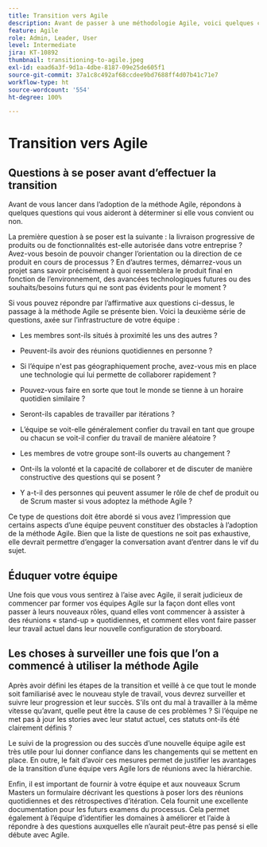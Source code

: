 ```yaml
---
title: Transition vers Agile
description: Avant de passer à une méthodologie Agile, voici quelques conseils et questions à se poser.
feature: Agile
role: Admin, Leader, User
level: Intermediate
jira: KT-10892
thumbnail: transitioning-to-agile.jpeg
exl-id: eaad6a3f-9d1a-4dbe-8187-09e25de605f1
source-git-commit: 37a1c8c492af68ccdee9bd7688ff4d07b41c71e7
workflow-type: ht
source-wordcount: '554'
ht-degree: 100%

---
```


# Transition vers Agile

## Questions à se poser avant d’effectuer la transition

Avant de vous lancer dans l’adoption de la méthode Agile, répondons à quelques questions qui vous aideront à déterminer si elle vous convient ou non.

La première question à se poser est la suivante : la livraison progressive de produits ou de fonctionnalités est-elle autorisée dans votre entreprise ? Avez-vous besoin de pouvoir changer l’orientation ou la direction de ce produit en cours de processus ? En d’autres termes, démarrez-vous un projet sans savoir précisément à quoi ressemblera le produit final en fonction de l’environnement, des avancées technologiques futures ou des souhaits/besoins futurs qui ne sont pas évidents pour le moment ?

Si vous pouvez répondre par l’affirmative aux questions ci-dessus, le passage à la méthode Agile se présente bien. Voici la deuxième série de questions, axée sur l’infrastructure de votre équipe :

* Les membres sont-ils situés à proximité les uns des autres ?

* Peuvent-ils avoir des réunions quotidiennes en personne ?

* Si l’équipe n&#39;est pas géographiquement proche, avez-vous mis en place une technologie qui lui permette de collaborer rapidement ?

* Pouvez-vous faire en sorte que tout le monde se tienne à un horaire quotidien similaire ?

* Seront-ils capables de travailler par itérations ?

* L’équipe se voit-elle généralement confier du travail en tant que groupe ou chacun se voit-il confier du travail de manière aléatoire ?

* Les membres de votre groupe sont-ils ouverts au changement ?

* Ont-ils la volonté et la capacité de collaborer et de discuter de manière constructive des questions qui se posent ?

* Y a-t-il des personnes qui peuvent assumer le rôle de chef de produit ou de Scrum master si vous adoptez la méthode Agile ?


Ce type de questions doit être abordé si vous avez l’impression que certains aspects d’une équipe peuvent constituer des obstacles à l’adoption de la méthode Agile. Bien que la liste de questions ne soit pas exhaustive, elle devrait permettre d’engager la conversation avant d’entrer dans le vif du sujet.


## Éduquer votre équipe

Une fois que vous vous sentirez à l’aise avec Agile, il serait judicieux de commencer par former vos équipes Agile sur la façon dont elles vont passer à leurs nouveaux rôles, quand elles vont commencer à assister à des réunions « stand-up » quotidiennes, et comment elles vont faire passer leur travail actuel dans leur nouvelle configuration de storyboard.


## Les choses à surveiller une fois que l’on a commencé à utiliser la méthode Agile

Après avoir défini les étapes de la transition et veillé à ce que tout le monde soit familiarisé avec le nouveau style de travail, vous devrez surveiller et suivre leur progression et leur succès. S’ils ont du mal à travailler à la même vitesse qu’avant, quelle peut être la cause de ces problèmes ? Si l’équipe ne met pas à jour les stories avec leur statut actuel, ces statuts ont-ils été clairement définis ?

Le suivi de la progression ou des succès d’une nouvelle équipe agile est très utile pour lui donner confiance dans les changements qui se mettent en place. En outre, le fait d’avoir ces mesures permet de justifier les avantages de la transition d’une équipe vers Agile lors de réunions avec la hiérarchie.

Enfin, il est important de fournir à votre équipe et aux nouveaux Scrum Masters un formulaire décrivant les questions à poser lors des réunions quotidiennes et des rétrospectives d’itération. Cela fournit une excellente documentation pour les futurs examens du processus. Cela permet également à l’équipe d’identifier les domaines à améliorer et l’aide à répondre à des questions auxquelles elle n’aurait peut-être pas pensé si elle débute avec Agile.
